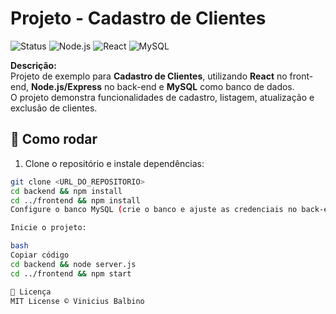 #  Projeto  - Cadastro de Clientes

![Status](https://img.shields.io/badge/status-em%20desenvolvimento-yellow)
![Node.js](https://img.shields.io/badge/Back--end-Node.js-brightgreen)
![React](https://img.shields.io/badge/Front--end-React-blue)
![MySQL](https://img.shields.io/badge/Banco-MySQL-orange)

**Descrição:**  
Projeto de exemplo para **Cadastro de Clientes**, utilizando **React** no front-end, **Node.js/Express** no back-end e **MySQL** como banco de dados.  
O projeto demonstra funcionalidades de cadastro, listagem, atualização e exclusão de clientes.

## 🚀 Como rodar

1. Clone o repositório e instale dependências:
```bash
git clone <URL_DO_REPOSITORIO>
cd backend && npm install
cd ../frontend && npm install
Configure o banco MySQL (crie o banco e ajuste as credenciais no back-end).

Inicie o projeto:

bash
Copiar código
cd backend && node server.js
cd ../frontend && npm start

📝 Licença
MIT License © Vinicius Balbino
